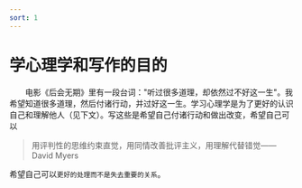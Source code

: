 ```yaml
---
sort: 1
---
```


# 学心理学和写作的目的  

&emsp;&emsp;电影《后会无期》里有一段台词："听过很多道理，却依然过不好这一生"。我希望知道很多道理，然后付诸行动，并过好这一生。学习心理学是为了更好的认识自己和理解他人（见下文）。写这些是希望自己付诸行动和做出改变，希望自己可以
>用评判性的思维约束直觉，用同情改善批评主义，用理解代替错觉——David Myers  

希望自己可以`更好的处理而不是失去重要的关系`。
